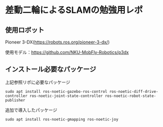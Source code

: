 # 差動二輪によるSLAMの勉強用レポ

## 使用ロボット
Pioneer 3-DX(https://robots.ros.org/pioneer-3-dx/)

使用モデル：https://github.com/NKU-MobFly-Robotics/p3dx
## インストール必要なパッケージ
上記参照リポに必要なパッケージ
```
sudo apt install ros-noetic-gazebo-ros-control ros-noetic-diff-drive-controller ros-noetic-joint-state-controller ros-noetic-robot-state-publisher
```
追加で導入したパッケージ
```
sudo apt install ros-noetic-gmapping ros-noetic-joy
```

